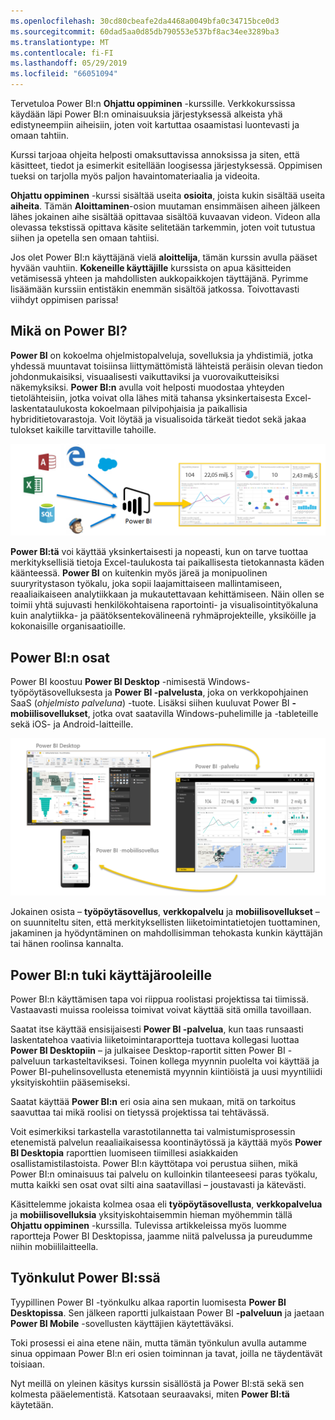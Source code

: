 ```yaml
---
ms.openlocfilehash: 30cd80cbeafe2da4468a0049bfa0c34715bce0d3
ms.sourcegitcommit: 60dad5aa0d85db790553e537bf8ac34ee3289ba3
ms.translationtype: MT
ms.contentlocale: fi-FI
ms.lasthandoff: 05/29/2019
ms.locfileid: "66051094"
---
```

Tervetuloa Power BI:n **Ohjattu oppiminen** -kurssille. Verkkokurssissa käydään läpi Power BI:n ominaisuuksia järjestyksessä alkeista yhä edistyneempiin aiheisiin, joten voit kartuttaa osaamistasi luontevasti ja omaan tahtiin.

Kurssi tarjoaa ohjeita helposti omaksuttavissa annoksissa ja siten, että käsitteet, tiedot ja esimerkit esitellään loogisessa järjestyksessä. Oppimisen tueksi on tarjolla myös paljon havaintomateriaalia ja videoita.

**Ohjattu oppiminen** -kurssi sisältää useita **osioita**, joista kukin sisältää useita **aiheita**. Tämän **Aloittaminen**-osion muutaman ensimmäisen aiheen jälkeen lähes jokainen aihe sisältää opittavaa sisältöä kuvaavan videon. Videon alla olevassa tekstissä opittava käsite selitetään tarkemmin, joten voit tutustua siihen ja opetella sen omaan tahtiisi.

Jos olet Power BI:n käyttäjänä vielä **aloittelija**, tämän kurssin avulla pääset hyvään vauhtiin. **Kokeneille käyttäjille** kurssista on apua käsitteiden vetämisessä yhteen ja mahdollisten aukkopaikkojen täyttäjänä. Pyrimme lisäämään kurssiin entistäkin enemmän sisältöä jatkossa. Toivottavasti viihdyt oppimisen parissa!

## <a name="what-is-power-bi"></a>Mikä on Power BI?
**Power BI** on kokoelma ohjelmistopalveluja, sovelluksia ja yhdistimiä, jotka yhdessä muuntavat toisiinsa liittymättömistä lähteistä peräisin olevan tiedon johdonmukaisiksi, visuaalisesti vaikuttaviksi ja vuorovaikutteisiksi näkemyksiksi. **Power BI:n** avulla voit helposti muodostaa yhteyden tietolähteisiin, jotka voivat olla lähes mitä tahansa yksinkertaisesta Excel-laskentataulukosta kokoelmaan pilvipohjaisia ja paikallisia hybriditietovarastoja. Voit löytää ja visualisoida tärkeät tiedot sekä jakaa tulokset kaikille tarvittaville tahoille.

![](media/0-0-what-is-power-bi/c0a0_1.png)

**Power BI:tä** voi käyttää yksinkertaisesti ja nopeasti, kun on tarve tuottaa merkityksellisiä tietoja Excel-taulukosta tai paikallisesta tietokannasta käden käänteessä. **Power BI** on kuitenkin myös järeä ja monipuolinen suuryritystason työkalu, joka sopii laajamittaiseen mallintamiseen, reaaliaikaiseen analytiikkaan ja mukautettavaan kehittämiseen. Näin ollen se toimii yhtä sujuvasti henkilökohtaisena raportointi- ja visualisointityökaluna kuin analytiikka- ja päätöksentekovälineenä ryhmäprojekteille, yksiköille ja kokonaisille organisaatioille.

## <a name="the-parts-of-power-bi"></a>Power BI:n osat
Power BI koostuu **Power BI Desktop** -nimisestä Windows-työpöytäsovelluksesta ja **Power BI -palvelusta**, joka on verkkopohjainen SaaS (*ohjelmisto palveluna*) -tuote. Lisäksi siihen kuuluvat Power BI **-mobiilisovellukset**, jotka ovat saatavilla Windows-puhelimille ja -tableteille sekä iOS- ja Android-laitteille.

![](media/0-0-what-is-power-bi/c0a0_2.png)

Jokainen osista – **työpöytäsovellus**, **verkkopalvelu** ja **mobiilisovellukset** – on suunniteltu siten, että merkityksellisten liiketoimintatietojen tuottaminen, jakaminen ja hyödyntäminen on mahdollisimman tehokasta kunkin käyttäjän tai hänen roolinsa kannalta.

## <a name="how-power-bi-matches-your-role"></a>Power BI:n tuki käyttäjärooleille
Power BI:n käyttämisen tapa voi riippua roolistasi projektissa tai tiimissä. Vastaavasti muissa rooleissa toimivat voivat käyttää sitä omilla tavoillaan.

Saatat itse käyttää ensisijaisesti **Power BI -palvelua**, kun taas runsaasti laskentatehoa vaativia liiketoimintaraportteja tuottava kollegasi luottaa **Power BI Desktopiin** – ja julkaisee Desktop-raportit sitten Power BI -palveluun tarkasteltaviksesi. Toinen kollega myynnin puolelta voi käyttää ja Power BI-puhelinsovellusta etenemistä myynnin kiintiöistä ja uusi myyntiliidi yksityiskohtiin pääsemiseksi.

Saatat käyttää **Power BI:n** eri osia aina sen mukaan, mitä on tarkoitus saavuttaa tai mikä roolisi on tietyssä projektissa tai tehtävässä.

Voit esimerkiksi tarkastella varastotilannetta tai valmistumisprosessin etenemistä palvelun reaaliaikaisessa koontinäytössä ja käyttää myös **Power BI Desktopia** raporttien luomiseen tiimillesi asiakkaiden osallistamistilastoista. Power BI:n käyttötapa voi perustua siihen, mikä Power BI:n ominaisuus tai palvelu on kulloinkin tilanteeseesi paras työkalu, mutta kaikki sen osat ovat silti aina saatavillasi – joustavasti ja kätevästi.

Käsittelemme jokaista kolmea osaa eli **työpöytäsovellusta**, **verkkopalvelua** ja **mobiilisovelluksia** yksityiskohtaisemmin hieman myöhemmin tällä **Ohjattu oppiminen** -kurssilla. Tulevissa artikkeleissa myös luomme raportteja Power BI Desktopissa, jaamme niitä palvelussa ja pureudumme niihin mobiililaitteella.

## <a name="the-flow-of-work-in-power-bi"></a>Työnkulut Power BI:ssä
Tyypillinen Power BI -työnkulku alkaa raportin luomisesta **Power BI Desktopissa**. Sen jälkeen raportti julkaistaan Power BI **-palveluun** ja jaetaan **Power BI Mobile** -sovellusten käyttäjien käytettäväksi.

Toki prosessi ei aina etene näin, mutta tämän työnkulun avulla autamme sinua oppimaan Power BI:n eri osien toiminnan ja tavat, joilla ne täydentävät toisiaan.

Nyt meillä on yleinen käsitys kurssin sisällöstä ja Power BI:stä sekä sen kolmesta pääelementistä. Katsotaan seuraavaksi, miten **Power BI:tä** käytetään.


